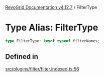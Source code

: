 [RevoGrid Documentation v4.12.7](README.md) / FilterType

# Type Alias: FilterType

```ts
type FilterType: keyof typeof filterNames;
```

## Defined in

[src/plugins/filter/filter.indexed.ts:56](https://github.com/revolist/revogrid/blob/435ff99a088c5c293d22eb08cc3e448f60f4eb56/src/plugins/filter/filter.indexed.ts#L56)

